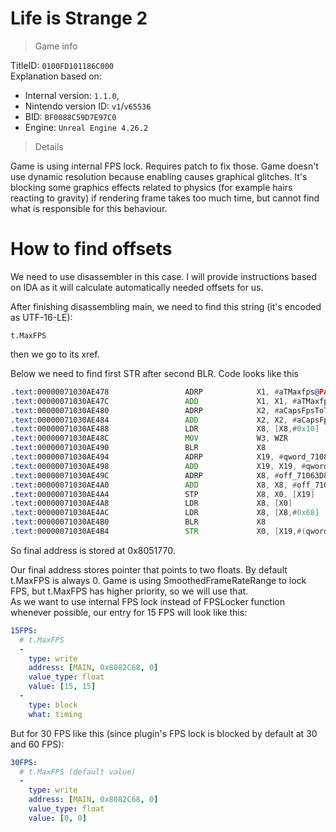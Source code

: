 # Life is Strange 2

> Game info

TitleID: `0100FD101186C000`<br>
Explanation based on:
- Internal version: `1.1.0`, 
- Nintendo version ID: `v1`/`v65536`
- BID: `BF0088C59D7E97C0`
- Engine: `Unreal Engine 4.26.2`

> Details

Game is using internal FPS lock. Requires patch to fix those.
Game doesn't use dynamic resolution because enabling causes graphical glitches. It's blocking some graphics effects related to physics (for example hairs reacting to gravity) if rendering frame takes too much time, but cannot find what is responsible for this behaviour.

# How to find offsets

We need to use disassembler in this case. I will provide instructions based on IDA as it will calculate automatically needed offsets for us.

After finishing disassembling main, we need to find this string (it's encoded as UTF-16-LE):
```
t.MaxFPS
```

then we go to its xref.

Below we need to find first STR after second BLR. Code looks like this
```asm
.text:00000071030AE478                 ADRP            X1, #aTMaxfps@PAGE ; "t.MaxFPS"
.text:00000071030AE47C                 ADD             X1, X1, #aTMaxfps@PAGEOFF ; "t.MaxFPS"
.text:00000071030AE480                 ADRP            X2, #aCapsFpsToTheGi@PAGE ; "Caps FPS to the given value.  Set to <="...
.text:00000071030AE484                 ADD             X2, X2, #aCapsFpsToTheGi@PAGEOFF ; "Caps FPS to the given value.  Set to <="...
.text:00000071030AE488                 LDR             X8, [X8,#0x10]
.text:00000071030AE48C                 MOV             W3, WZR
.text:00000071030AE490                 BLR             X8
.text:00000071030AE494                 ADRP            X19, #qword_7108082C58@PAGE
.text:00000071030AE498                 ADD             X19, X19, #qword_7108082C58@PAGEOFF
.text:00000071030AE49C                 ADRP            X8, #off_71063D88A8@PAGE
.text:00000071030AE4A0                 ADD             X8, X8, #off_71063D88A8@PAGEOFF
.text:00000071030AE4A4                 STP             X8, X0, [X19]
.text:00000071030AE4A8                 LDR             X8, [X0]
.text:00000071030AE4AC                 LDR             X8, [X8,#0x68]
.text:00000071030AE4B0                 BLR             X8
.text:00000071030AE4B4                 STR             X0, [X19,#(qword_7108082C68 - 0x7108082C58)]
```

So final address is stored at 0x8051770.

Our final address stores pointer that points to two floats. By default t.MaxFPS is always 0. Game is using SmoothedFrameRateRange to lock FPS, but t.MaxFPS has higher priority, so we will use that.<br>
As we want to use internal FPS lock instead of FPSLocker function whenever possible, our entry for 15 FPS will look like this:
```yaml
15FPS:
  # t.MaxFPS
  -
    type: write
    address: [MAIN, 0x8082C68, 0]
    value_type: float
    value: [15, 15]
  -
    type: block
    what: timing

```
But for 30 FPS like this (since plugin's FPS lock is blocked by default at 30 and 60 FPS):
```yaml
30FPS:
  # t.MaxFPS (default value)
  -
    type: write
    address: [MAIN, 0x8082C68, 0]
    value_type: float
    value: [0, 0]

```